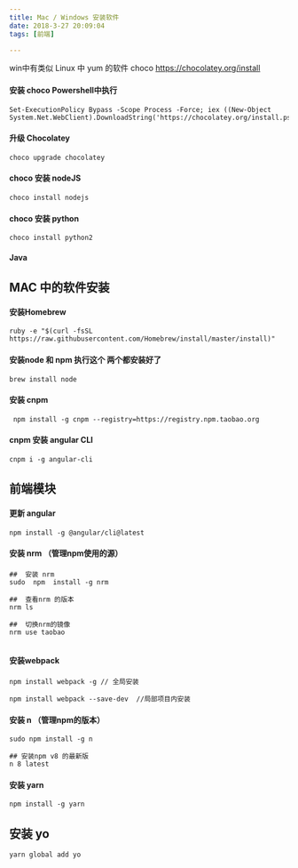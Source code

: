 ```yaml
---
title: Mac / Windows 安装软件
date: 2018-3-27 20:09:04
tags: [前端]

---
```


win中有类似 Linux 中 yum 的软件
choco  https://chocolatey.org/install

#### 安装 choco  Powershell中执行
```
Set-ExecutionPolicy Bypass -Scope Process -Force; iex ((New-Object System.Net.WebClient).DownloadString('https://chocolatey.org/install.ps1'))
```


#### 升级 Chocolatey
```
choco upgrade chocolatey
```

#### choco 安装 nodeJS
```
choco install nodejs
```

#### choco 安装 python
```
choco install python2
```

#### Java


## MAC 中的软件安装


#### 安装Homebrew
```
ruby -e "$(curl -fsSL https://raw.githubusercontent.com/Homebrew/install/master/install)"
```

#### 安装node 和 npm  执行这个 两个都安装好了
```
brew install node
```

#### 安装 cnpm
```
 npm install -g cnpm --registry=https://registry.npm.taobao.org
```

#### cnpm 安装 angular CLI
```
cnpm i -g angular-cli
```



## 前端模块

#### 更新 angular
```
npm install -g @angular/cli@latest
```

#### 安装 nrm   （管理npm使用的源）
```
##  安装 nrm
sudo  npm  install -g nrm

##  查看nrm 的版本
nrm ls 

##  切换nrm的镜像
nrm use taobao


```

#### 安装webpack
```
npm install webpack -g // 全局安装

npm install webpack --save-dev  //局部项目内安装
```

#### 安装 n   （管理npm的版本）
```
sudo npm install -g n

## 安装npm v8 的最新版
n 8 latest
```

#### 安装 yarn 
```
npm install -g yarn 
```


## 安装 yo
```
yarn global add yo
```
